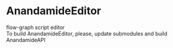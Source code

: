 # AnandamideEditor

flow-graph script editor
<br>
To build AnandamideEditor, please, update submodules and build AnandamideAPI
